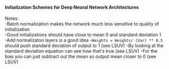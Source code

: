 #### Initialization Schemes for Deep Neural Network Architectures
Notes:  
-Batch normalization makes the network much less sensitive to quality of initialization  
-Good initializations should have close to mean 0 and standard deviation 1  
-Add normalizaton layers is a good idea
-`Weights = Weights/ (Var) ** 0.5` should push standard deviation of output to 1 (see LSUV)
-By looking at the standard deviation equation can see how that's true (see LSUV)
-For the bias you can just subtract out the mean so output mean closer to 0 (see LSUV)